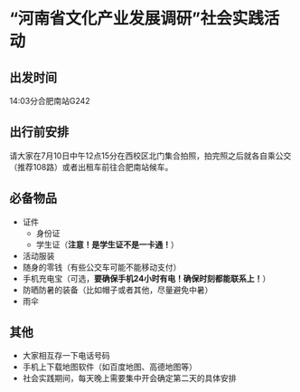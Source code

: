 # **“河南省文化产业发展调研”社会实践活动**
## 出发时间
14:03分合肥南站G242
## 出行前安排
请大家在7月10日中午12点15分在西校区北门集合拍照，拍完照之后就各自乘公交（推荐108路）或者出租车前往合肥南站候车。
## 必备物品
* 证件
   * 身份证
   * 学生证（**注意！是学生证不是一卡通！**）
* 活动服装
* 随身的零钱（有些公交车可能不能移动支付）
* 手机充电宝（可选，**要确保手机24小时有电！确保时刻都能联系上！**）
* 防晒防暑的装备（比如帽子或者其他，尽量避免中暑）
* 雨伞
## 其他
* 大家相互存一下电话号码
* 手机上下载地图软件（如百度地图、高德地图等）
* 社会实践期间，每天晚上需要集中开会确定第二天的具体安排
